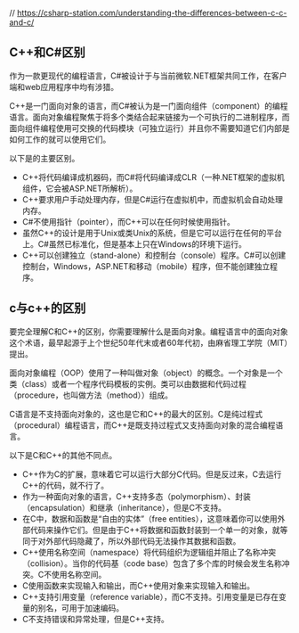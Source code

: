// https://csharp-station.com/understanding-the-differences-between-c-c-and-c/

## C++和C#区别

作为一款更现代的编程语言，C#被设计于与当前微软.NET框架共同工作，在客户端和web应用程序中均有涉猎。

C++是一门面向对象的语言，而C#被认为是一门面向组件（component）的编程语言。面向对象编程聚焦于将多个类结合起来链接为一个可执行的二进制程序，而面向组件编程使用可交换的代码模块（可独立运行）并且你不需要知道它们内部是如何工作的就可以使用它们。

以下是的主要区别。

- C++将代码编译成机器码，而C#将代码编译成CLR（一种.NET框架的虚拟机组件，它会被ASP.NET所解析）。
- C++要求用户手动处理内存，但是C#运行在虚拟机中，而虚拟机会自动处理内存。
- C#不使用指针（pointer），而C++可以在任何时候使用指针。
- 虽然C++的设计是用于Unix或类Unix的系统，但是它可以运行在任何的平台上。C#虽然已标准化，但是基本上只在Windows的环境下运行。
- C++可以创建独立（stand-alone）和控制台（console）程序。C#可以创建控制台，Windows，ASP.NET和移动（mobile）程序，但不能创建独立程序。


## c与c++的区别

要完全理解C和C++的区别，你需要理解什么是面向对象。编程语言中的面向对象这个术语，最早起源于上个世纪50年代末或者60年代初，由麻省理工学院（MIT）提出。

面向对象编程（OOP）使用了一种叫做对象（object）的概念。一个对象是一个类（class）或者一个程序代码模板的实例。类可以由数据和代码过程（procedure，也叫做方法（method））组成。

C语言是不支持面向对象的，这也是它和C++的最大的区别。C是纯过程式（procedural）编程语言，而C++是既支持过程式又支持面向对象的混合编程语言。

以下是C和C++的其他不同点。

- C++作为C的扩展，意味着它可以运行大部分C代码。但是反过来，C去运行C++的代码，就不行了。
- 作为一种面向对象的语言，C++支持多态（polymorphism）、封装（encapsulation）和继承（inheritance），但是C不支持。
- 在C中，数据和函数是“自由的实体”（free entities），这意味着你可以使用外部代码来操作它们。但是由于C++将数据和函数封装到一个单一的对象，就等同于对外部代码隐藏了，所以外部代码无法操作其数据和函数。
- C++使用名称空间（namespace）将代码组织为逻辑组并阻止了名称冲突（collision）。当你的代码基（code base）包含了多个库的时候会发生名称冲突。C不使用名称空间。
- C使用函数来实现输入和输出，而C++使用对象来实现输入和输出。
- C++支持引用变量（reference variable），而C不支持。引用变量是已存在变量的别名，可用于加速编码。
- C不支持错误和异常处理，但是C++支持。